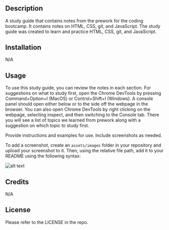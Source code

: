 # <Prework Study Guide Webpage>

## Description
A study guide that contains notes from the prework for the coding bootcamp. It contains notes on HTML, CSS, git, and JavaScript. The study guide was created to learn and practice HTML, CSS, git, and JavaScript.

## Installation

N/A

## Usage

To use this study guide, you can review the notes in each section. For suggestions on what to study first, open the Chrome DevTools by pressing Command+Option+I (MacOS) or Control+Shift+I (Windows). A console panel should open either below or to the side off the webpage in the browser. You can also open Chrome DevTools by right clicking on the webpage, selecting inspect, and then switching to the Console tab. There you will see a list of topics we learned from prework along with a suggestion on which topic to study first.

Provide instructions and examples for use. Include screenshots as needed.

To add a screenshot, create an `assets/images` folder in your repository and upload your screenshot to it. Then, using the relative file path, add it to your README using the following syntax:

![alt text](assets/images/screenshot.png)

## Credits

N/A

## License

Please refer to the LICENSE in the repo.
